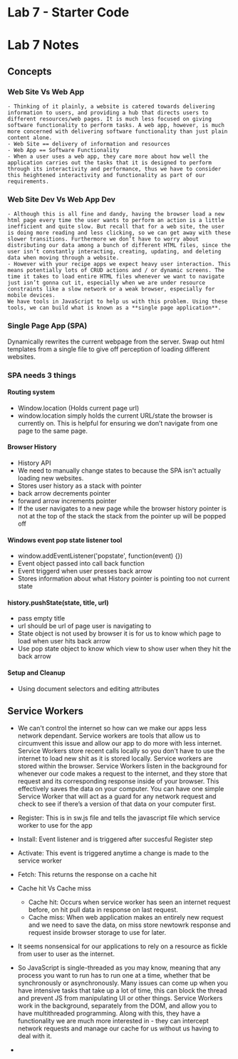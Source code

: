 # Lab 7 - Starter Code

# Lab 7 Notes

## **Concepts**

### Web Site Vs Web App
    - Thinking of it plainly, a website is catered towards delivering information to users, and providing a hub that directs users to different resources/web pages. It is much less focused on giving software functionality to perform tasks. A web app, however, is much more concerned with delivering software functionality than just plain content alone. 
    - Web Site == delivery of information and resources
    - Web App == Software Functionality
    - When a user uses a web app, they care more about how well the application carries out the tasks that it is designed to perform through its interactivity and performance, thus we have to consider this heightened interactivity and functionality as part of our requirements. 

### Web Site Dev Vs Web App Dev
    - Although this is all fine and dandy, having the browser load a new html page every time the user wants to perform an action is a little inefficient and quite slow. But recall that for a web site, the user is doing more reading and less clicking, so we can get away with these slower transitions. Furthermore we don’t have to worry about distributing our data among a bunch of different HTML files, since the user isn’t constantly interacting, creating, updating, and deleting data when moving through a website.
    - However with your recipe apps we expect heavy user interaction. This means potentially lots of CRUD actions and / or dynamic screens. The time it takes to load entire HTML files whenever we want to navigate just isn’t gonna cut it, especially when we are under resource constraints like a slow network or a weak browser, especially for mobile devices. 
    We have tools in JavaScript to help us with this problem. Using these tools, we can build what is known as a **single page application**.

### Single Page App (SPA)

Dynamically rewrites the current webpage from the server. Swap out html templates from a single file to give off perception of loading different websites.

### SPA needs 3 things
#### Routing system
  - Window.location (Holds current page url)
  - window.location simply holds the current URL/state the browser is       currently on. This is helpful for ensuring we don’t navigate from one page to the same page. 
#### Browser History
  - History API
  - We need to manually change states to because the SPA isn't actually loading new websites.
  - Stores user history as a stack with pointer
  - back arrow decrements pointer
  - forward arrow increments pointer
  - If the user navigates to a new page while the browser history pointer is not at the top of the stack the stack from the pointer up will be popped off
  #### Windows event pop state listener tool
  - window.addEventListener('popstate', function(event) {})
  - Event object passed into call back function 
  - Event triggerd when user presses back arrow
  - Stores information about what History pointer is pointing too not current state
  #### history.pushState(state, title, url)
  - pass empty title
  - url should be url of page user is navigating to
  - State object is not used by browser it is for us to know which page to load when user hits back arrow
  - Use pop state object to know which view to show user when they hit the back arrow
#### Setup and Cleanup
  - Using document selectors and editing attributes

## Service Workers

- We can't control the internet so how can we make our apps less network   dependant. Service workers are tools that allow us to circumvent this issue and allow our app to do more with less internet. Service Workers store recent calls locally so you don't have to use the internet to load new shit as it is stored locally. Service workers are stored within the browser. Service Workers listen in the background for whenever our code makes a request to the internet, and they store that request and its corresponding response inside of your browser. This effectively saves the data on your computer. You can have one simple Service Worker that will act as a guard for any network request and check to see if there’s a version of that data on your computer first.

- Register: This is in sw.js file and tells the javascript file which service worker to use for the app
- Install: Event listener and is triggered after succesful Register step
- Activate: This event is triggered anytime a change is made to the service worker
- Fetch: This returns the response on a cache hit
- Cache hit Vs Cache miss
  - Cache hit: Occurs when service worker has seen an internet request before, on hit pull data in response on last request.
  - Cache miss: When web application makes an entirely new request and we need to save the data, on miss store newtowrk response and request inside browser storage to use for later.
- It seems nonsensical for our applications to rely on a resource as fickle from user to user as the internet.
- So JavaScript is single-threaded as you may know, meaning that any process you want to run has to run one at a time, whether that be synchronously or asynchronously. Many issues can come up when you have intensive tasks that take up a lot of time, this can block the thread and prevent JS from manipulating UI or other things. Service Workers work in the background, separately from the DOM, and allow you to have multithreaded programming. Along with this, they have a functionality we are much more interested in - they can intercept network requests and manage our cache for us without us having to deal with it.
- 